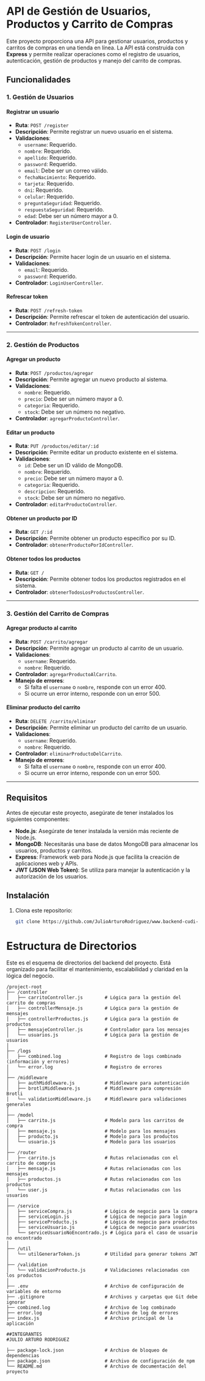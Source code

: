 # API de Gestión de Usuarios, Productos y Carrito de Compras

Este proyecto proporciona una API para gestionar usuarios, productos y carritos de compras en una tienda en línea. La API está construida con **Express** y permite realizar operaciones como el registro de usuarios, autenticación, gestión de productos y manejo del carrito de compras.

## Funcionalidades

### 1. Gestión de Usuarios

#### **Registrar un usuario**
- **Ruta**: `POST /register`
- **Descripción**: Permite registrar un nuevo usuario en el sistema.
- **Validaciones**:
  - `username`: Requerido.
  - `nombre`: Requerido.
  - `apellido`: Requerido.
  - `password`: Requerido.
  - `email`: Debe ser un correo válido.
  - `fechaNacimiento`: Requerido.
  - `tarjeta`: Requerido.
  - `dni`: Requerido.
  - `celular`: Requerido.
  - `preguntaSeguridad`: Requerido.
  - `respuestaSeguridad`: Requerido.
  - `edad`: Debe ser un número mayor a 0.
- **Controlador**: `RegisterUserController`.

#### **Login de usuario**
- **Ruta**: `POST /login`
- **Descripción**: Permite hacer login de un usuario en el sistema.
- **Validaciones**:
  - `email`: Requerido.
  - `password`: Requerido.
- **Controlador**: `LoginUserController`.

#### **Refrescar token**
- **Ruta**: `POST /refresh-token`
- **Descripción**: Permite refrescar el token de autenticación del usuario.
- **Controlador**: `RefreshTokenController`.

---

### 2. Gestión de Productos

#### **Agregar un producto**
- **Ruta**: `POST /productos/agregar`
- **Descripción**: Permite agregar un nuevo producto al sistema.
- **Validaciones**:
  - `nombre`: Requerido.
  - `precio`: Debe ser un número mayor a 0.
  - `categoria`: Requerido.
  - `stock`: Debe ser un número no negativo.
- **Controlador**: `agregarProductoController`.

#### **Editar un producto**
- **Ruta**: `PUT /productos/editar/:id`
- **Descripción**: Permite editar un producto existente en el sistema.
- **Validaciones**:
  - `id`: Debe ser un ID válido de MongoDB.
  - `nombre`: Requerido.
  - `precio`: Debe ser un número mayor a 0.
  - `categoria`: Requerido.
  - `descripcion`: Requerido.
  - `stock`: Debe ser un número no negativo.
- **Controlador**: `editarProductoController`.

#### **Obtener un producto por ID**
- **Ruta**: `GET /:id`
- **Descripción**: Permite obtener un producto específico por su ID.
- **Controlador**: `obtenerProductoPorIdController`.

#### **Obtener todos los productos**
- **Ruta**: `GET /`
- **Descripción**: Permite obtener todos los productos registrados en el sistema.
- **Controlador**: `obtenerTodosLosProductosController`.

---

### 3. Gestión del Carrito de Compras

#### **Agregar producto al carrito**
- **Ruta**: `POST /carrito/agregar`
- **Descripción**: Permite agregar un producto al carrito de un usuario.
- **Validaciones**:
  - `username`: Requerido.
  - `nombre`: Requerido.
- **Controlador**: `agregarProductoAlCarrito`.
- **Manejo de errores**:
  - Si falta el `username` o `nombre`, responde con un error 400.
  - Si ocurre un error interno, responde con un error 500.

#### **Eliminar producto del carrito**
- **Ruta**: `DELETE /carrito/eliminar`
- **Descripción**: Permite eliminar un producto del carrito de un usuario.
- **Validaciones**:
  - `username`: Requerido.
  - `nombre`: Requerido.
- **Controlador**: `eliminarProductoDelCarrito`.
- **Manejo de errores**:
  - Si falta el `username` o `nombre`, responde con un error 400.
  - Si ocurre un error interno, responde con un error 500.

---

## Requisitos

Antes de ejecutar este proyecto, asegúrate de tener instalados los siguientes componentes:

- **Node.js**: Asegúrate de tener instalada la versión más reciente de Node.js.
- **MongoDB**: Necesitarás una base de datos MongoDB para almacenar los usuarios, productos y carritos.
- **Express**: Framework web para Node.js que facilita la creación de aplicaciones web y APIs.
- **JWT (JSON Web Token)**: Se utiliza para manejar la autenticación y la autorización de los usuarios.

## Instalación

1. Clona este repositorio:
   ```bash
   git clone https://github.com/JulioArturoRodriguez/www.backend-cudi-utn-proyect-julio-rodriguez.git


# Estructura de Directorios

Este es el esquema de directorios del backend del proyecto. Está organizado para facilitar el mantenimiento, escalabilidad y claridad en la lógica del negocio.

```plaintext
/project-root
├── /controller
│   ├── carritoController.js        # Lógica para la gestión del carrito de compras
│   ├── controllerMensaje.js        # Lógica para la gestión de mensajes
│   ├── controllerProductos.js      # Lógica para la gestión de productos
│   ├── mensajeController.js        # Controlador para los mensajes
│   └── usuarios.js                 # Lógica para la gestión de usuarios
│
├── /logs
│   ├── combined.log                # Registro de logs combinado (información y errores)
│   └── error.log                   # Registro de errores
│
├── /middleware
│   ├── authMiddleware.js           # Middleware para autenticación
│   ├── brotliMiddleware.js         # Middleware para compresión Brotli
│   └── validationMiddleware.js     # Middleware para validaciones generales
│
├── /model
│   ├── carrito.js                  # Modelo para los carritos de compra
│   ├── mensaje.js                  # Modelo para los mensajes
│   ├── producto.js                 # Modelo para los productos
│   └── usuario.js                  # Modelo para los usuarios
│
├── /router
│   ├── carrito.js                  # Rutas relacionadas con el carrito de compras
│   ├── mensaje.js                  # Rutas relacionadas con los mensajes
│   ├── productos.js                # Rutas relacionadas con los productos
│   └── user.js                     # Rutas relacionadas con los usuarios
│
├── /service
│   ├── serviceCompra.js            # Lógica de negocio para la compra
│   ├── serviceLogin.js             # Lógica de negocio para login
│   ├── serviceProducto.js          # Lógica de negocio para productos
│   ├── serviceUsuario.js           # Lógica de negocio para usuarios
│   └── serviceUsuarioNoEncontrado.js # Lógica para el caso de usuario no encontrado
│
├── /util
│   └── utilGenerarToken.js         # Utilidad para generar tokens JWT
│
├── /validation
│   └── validacionProducto.js       # Validaciones relacionadas con los productos
│
├── .env                            # Archivo de configuración de variables de entorno
├── .gitignore                      # Archivos y carpetas que Git debe ignorar
├── combined.log                    # Archivo de log combinado
├── error.log                       # Archivo de log de errores
├── index.js                        # Archivo principal de la aplicación

##INTEGRANTES
#JULIO ARTURO RODRIGUEZ

├── package-lock.json               # Archivo de bloqueo de dependencias
├── package.json                    # Archivo de configuración de npm
└── README.md                       # Archivo de documentación del proyecto

